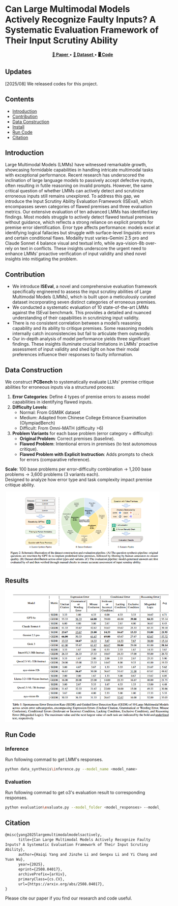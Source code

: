 # Can Large Multimodal Models Actively Recognize Faulty Inputs? A Systematic Evaluation Framework of Their Input Scrutiny Ability


<div align="center">
  <a href="https://arxiv.org/abs/2508.04017">
    <strong>📃 Paper</strong>
  </a>
  •
  <a href="">
    <strong>🤗 Dataset</strong>
  </a>
  •
  <a href="https://github.com/MLGroupJLU/LMM_ISEval">
    <strong>🖥️ Code</strong>
  </a>
</div>

## Updates
[2025/08] We released codes for this project.

## Contents
- [Introduction](#introduction)
- [Contribution](#contribution)
- [Data Construction](#data-construction)
- [Install](#install)
- [Run Code](#run-code)
- [Citation](#citation)

## Introduction


Large Multimodal Models (LMMs) have witnessed remarkable growth, showcasing formidable capabilities in handling intricate multimodal tasks with exceptional performance. Recent research has underscored the inclination of large language models to passively accept defective inputs, often resulting in futile reasoning on invalid prompts. However, the same critical question of whether LMMs can actively detect and scrutinize erroneous inputs still remains unexplored. To address this gap, we introduce the Input Scrutiny Ability Evaluation Framework (ISEval), which encompasses seven categories of flawed premises and three evaluation metrics. Our extensive evaluation of ten advanced LMMs has identified key findings. Most models struggle to actively detect flawed textual premises without guidance, which reflects a strong reliance on explicit prompts for premise error identification. Error type affects performance: models excel at identifying logical fallacies but struggle with surface-level linguistic errors and certain conditional flaws. Modality trust varies-Gemini 2.5 pro and Claude Sonnet 4 balance visual and textual info, while aya-vision-8b over-rely on text in conflicts. These insights underscore the urgent need to enhance LMMs’ proactive verification of input validity and shed novel insights into mitigating the problem. 

## Contribution

- We introduce **ISEval**, a novel and comprehensive evaluation framework specifically engineered to assess the input scrutiny abilities of Large Multimodal Models (LMMs), which is built upon a meticulously curated dataset incorporating seven distinct categories of erroneous premises.
- We conducted a systematic evaluation of 10 state-of-the-art LMMs against the ISEval benchmark. This provides a detailed and nuanced understanding of their capabilities in scrutinizing input validity. 
- There is no consistent correlation between a model’s reasoning capability and its ability to critique premises. Some reasoning models internally catch inconsistencies but fail to articulate them outwardly.
- Our in-depth analysis of model performance yields three significant findings. These insights illuminate crucial limitations in LMMs' proactive assessment of input validity and shed light on how their modal preferences influence their responses to faulty information.

## Data Construction

We construct **PCBench** to systematically evaluate LLMs' premise critique abilities for erroneous inputs via a structured process:  
1. **Error Categories**: Define 4 types of premise errors to assess model capabilities in identifying flawed inputs.  
2. **Difficulty Levels**:  
   - Normal: From GSM8K dataset  
   - Medium: Adapted from Chinese College Entrance Examination (OlympiadBench)  
   - Difficult: From Omni-MATH (difficulty >6)  
3. **Problem Variants** for each base problem (error category + difficulty):  
   - **Original Problem**: Correct premises (baseline).  
   - **Flawed Problem**: Intentional errors in premises (to test autonomous critique).  
   - **Flawed Problem with Explicit Instruction**: Adds prompts to check for errors (comparative reference).  

**Scale**: 100 base problems per error-difficulty combination → 1,200 base problems → 3,600 problems (3 variants each).  
Designed to analyze how error type and task complexity impact premise critique ability.
<p align="center" width="90%">
<a ><img src="resources/pipeline.png" alt="construction" style="width: 60%; min-width: 500px; display: block; margin: auto;"></a>
</p>

## Results

<p align="center" width="80%">
<a ><img src="resources/results.png" alt="results" style="width: 60%; min-width: 550px; display: block; margin: auto;"></a>
</p>


## Run Code

### Inference
Run following commad to get LMM's responses.

```bash
python data_synthesis\inference.py --model_name <model_name>
```

### Evaluation
Run following commad to get o3's evaluation result to corresponding responses.

```bash
python evaluation\evaluate.py --model_folder <model_responses> --model_name <model_name>
```

## Citation
```
@misc{yang2025largemultimodalmodelsactively,
      title={Can Large Multimodal Models Actively Recognize Faulty Inputs? A Systematic Evaluation Framework of Their Input Scrutiny Ability}, 
      author={Haiqi Yang and Jinzhe Li and Gengxu Li and Yi Chang and Yuan Wu},
      year={2025},
      eprint={2508.04017},
      archivePrefix={arXiv},
      primaryClass={cs.CV},
      url={https://arxiv.org/abs/2508.04017}, 
}
```
Please cite our paper if you find our research and code useful.
